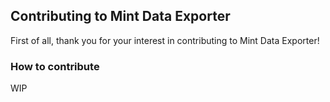 ## Contributing to Mint Data Exporter

First of all, thank you for your interest in contributing to Mint Data Exporter!

### How to contribute

WIP